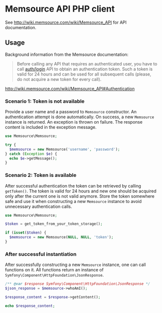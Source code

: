 # Memsource API PHP client

See http://wiki.memsource.com/wiki/Memsource_API for API documentation.

## Usage

Background information from the Memsource documentation:

> Before calling any API that requires an authenticated user, you have to call
> [auth/login](http://wiki.memsource.com/wiki/Authentication_API_v3) API to
> obtain an authentication token. Such a token is valid for 24 hours and can be
> used for all subsequent calls (please, do not acquire a new token for every
> call).

http://wiki.memsource.com/wiki/Memsource_API#Authentication

### Scenario 1: Token is not available

Provide a user name and a password to `Memsource` constructor. An
authentication attempt is done automatically. On success, a new `Memsource`
instance is returned. An exception is thrown on failure. The response content
is included in the exception message.

```php
use Memsource\Memsource;

try {
  $memsource = new Memsource('username', 'password');
} catch (Exception $e) {
  echo $e->getMessage();
}
```

### Scenario 2: Token is available

After successful authentication the token can be retrieved by calling
`getToken()`. The token is valid for 24 hours and new one should be acquired
only after the current one is not valid anymore. Store the token somewhere safe
and use it when constructing a new `Memsource` instance to avoid unnecessary
authentication calls.

```php
use Memsource\Memsource;

$token = get_token_from_your_token_storage();

if (isset($token) {
  $memsource = new Memsource(NULL, NULL, 'token');
}
```

### After successful instantiation

After successfully constructing a new `Memsource` instance, one can call
functions on it. All functions return an instance of
`Symfony\Component\HttpFoundation\JsonResponse`.

```php
/** @var $response Symfony\Component\HttpFoundation\JsonResponse */
$json_response = $memsource->whoAmI();

$response_content = $response->getContent();

echo $response_content;
```
